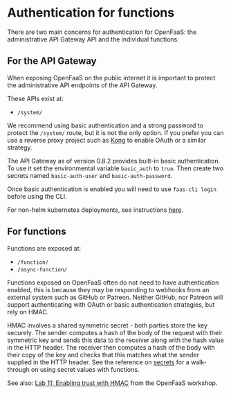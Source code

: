 # Authentication for functions

There are two main concerns for authentication for OpenFaaS: the administrative API Gateway API and the individual functions.

## For the API Gateway

When exposing OpenFaaS on the public internet it is important to protect the administrative API endpoints of the API Gateway.

These APIs exist at:

* `/system/`

We recommend using basic authentication and a strong password to protect the `/system/` route, but it is not the only option. If you prefer you can use a reverse proxy project such as [Kong](https://getkong.org/docs/) to enable OAuth or a similar strategy.

The API Gateway as of version 0.8.2 provides built-in basic authentication. To use it set the environmental variable `basic_auth` to `true`. Then create two secrets named `basic-auth-user` and `basic-auth-password`.

Once basic authentication is enabled you will need to use `faas-cli login` before using the CLI.

For non-helm kubernetes deployments, see instructions [here](https://github.com/openfaas/faas-netes/blob/master/yaml/README.md).

## For functions

Functions are exposed at:

* `/function/`
* `/async-function/`

Functions exposed on OpenFaaS often do not need to have authentication enabled, this is because they may be responding to webhooks from an external system such as GitHub or Patreon. Neither GitHub, nor Patreon will support authenticating with OAuth or basic authentication strategies, but rely on HMAC.

HMAC involves a shared symmetric secret - both parties store the key securely. The sender computes a hash of the body of the request with their symmetric key and sends this data to the receiver along with the hash value in the HTTP header. The receiver then computes a hash of the body with their copy of the key and checks that this matches what the sender supplied in the HTTP header. See the reference on [secrets](./secrets.md) for a walk-through on using secret values with functions.

See also: [Lab 11: Enabling trust with HMAC](https://github.com/openfaas/workshop/blob/master/lab11.md) from the OpenFaaS workshop.
